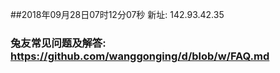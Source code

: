 ##2018年09月28日07时12分07秒 新址: 142.93.42.35
### 兔友常见问题及解答: https://github.com/wanggonging/d/blob/w/FAQ.md
